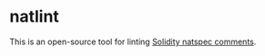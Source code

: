 # natlint

This is an open-source tool for linting [Solidity natspec comments](https://docs.soliditylang.org/en/develop/natspec-format.html).
